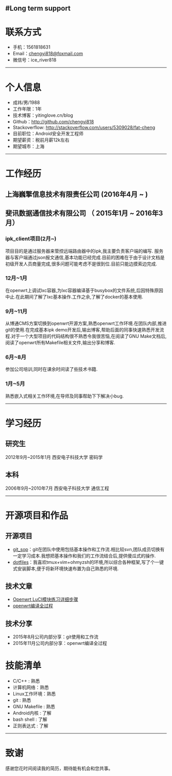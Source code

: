 #Long term support
---

# 联系方式

- 手机：1561818631
- Email：chengyi818@foxmail.com
- 微信号：ice_river818

---

# 个人信息

 - 成祎/男/1988
 - 工作年限：1年
 - 技术博客：yitinglove.cn/blog
 - Github：http://github.com/chengyi818
 - Stackoverflow: http://stackoverflow.com/users/5309028/fat-cheng
 - 目前职位：Android安全开发工程师
 - 期望薪资：税前月薪12k左右
 - 期望城市：上海

---

# 工作经历

## 上海巍擎信息技术有限责任公司 (2016年4月 ~ )


## 斐讯数据通信技术有限公司 （ 2015年1月 ~ 2016年3月）

### ipk_client项目(2月~)
项目目的是通过服务器来管控远端路由器中的ipk,我主要负责客户端的编写.
服务器与客户端通过json报文通信,基本功能已经完成.目前的困难在于由于设计文档是初级开发人员商量完成,很多问题可能考虑不是很到位.目前只能边摸索边完成.

### 12月~1月
在openwrt上调试lxc容器,为lxc容器编译基于busybox的文件系统,后因特殊原因中止.在此期间了解了lxc基本操作.工作之余,了解了docker的基本使用.

### 9月~11月
从博通CMS方案切换到openwrt开源方案,熟悉openwrt工作环境.在团队内部,推进git的使用.在完成基本ipk demo开发后,输出博客,帮助后面的同事快速熟悉开发流程.对于一个大型项目的代码结构很不熟悉令我很苦恼,在阅读了GNU Make文档后,阅读了openwrt所有Makefile相关文件,输出分享和博客.

### 6月~8月
参加公司培训,同时在课余时间读了些技术书籍.

### 1月~5月
熟悉嵌入式相关工作环境,在导师及同事帮助下下解决小bug.

---

# 学习经历

## 研究生
2012年9月~2015年1月 西安电子科技大学 密码学

## 本科
2006年9月~2010年7月 西安电子科技大学 通信工程

---

# 开源项目和作品

## 开源项目

 - [git_sop](https://github.com/chengyi818/git_sop)：git在团队中使用包括基本操作和工作流.相比较svn,团队成员切换有一定学习成本.我想把基本操作和我们的工作流结合后,提供傻瓜式的操作.
 - [dotfiles](https://github.com/chengyi818/dotfiles)：我喜欢tmux+vim+ohmyzsh的环境,所以综合各种框架,写了个一键式安装脚本,便于将新环境快速布置为自己熟悉的环境.

## 技术文章

- [Openwrt LuCI模块练习详细步骤](http://yitinglove.cn/2015/09/02/Openwrt_LuCI%E6%A8%A1%E5%9D%97%E7%BB%83%E4%B9%A0%E8%AF%A6%E7%BB%86%E6%AD%A5%E9%AA%A4.html)
- [openwrt编译全过程](http://yitinglove.cn/2015/12/13/openwrt%E6%BA%90%E7%A0%81%E7%9B%AE%E5%BD%95%E6%A6%82%E8%BF%B0.html)

## 技术分享

 - 2015年8月公司内部分享：git使用和工作流
 - 2015年11月公司内部分享：openwrt编译全过程

# 技能清单

- C/C++ : 熟悉
- 计算机网络：熟悉
- Linux工作环境：熟悉
- git : 熟悉
- GNU Makefile : 熟悉
- Android内核 : 了解
- bash shell : 了解
- 正则表达式 : 了解

---

# 致谢
感谢您花时间阅读我的简历，期待能有机会和您共事。

